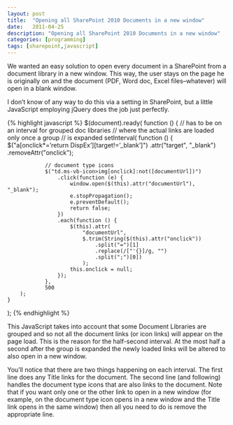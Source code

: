 ```yaml
---
layout: post
title:  "Opening all SharePoint 2010 Documents in a new window"
date:   2011-04-25
description: "Opening all SharePoint 2010 Documents in a new window"
categories: [programming]
tags: [sharepoint,javascript]
---
```

We wanted an easy solution to open every document in a SharePoint from a document library in a new window.  This way, the user stays on the page he is originally on and the document (PDF, Word doc, Excel files–whatever) will open in a blank window.

I don’t know of any way to do this via a setting in SharePoint, but a little JavaScript employing jQuery does the job just perfectly.

{% highlight javascript %}
$(document).ready(
	function () {
		// has to be on an interval for grouped doc libraries
		// where the actual links are loaded only once a group
		// is expanded
		setInterval(
			function () {
				$("a[onclick*=’return DispEx’][target!=’_blank’]")
					.attr("target", "_blank")
					.removeAttr("onclick");

				// document type icons
				$("td.ms-vb-icon>img[onclick]:not([documentUrl])")
					.click(function (e) {
						window.open($(this).attr("documentUrl"), "_blank");
						e.stopPropagation();
						e.preventDefault();
						return false;
					})
					.each(function () {
						$(this).attr(
							"documentUrl",
							$.trim(String($(this).attr("onclick"))
								.split("=")[1]
								.replace(/["'{}]/g, "")
								.split(";")[0])
							);
						this.onclick = null;
					});
				},
				500
		);
	}
);
{% endhighlight %}

This JavaScript takes into account that some Document Libraries are grouped and so not all the document links (or icon links) will appear on the page load. This is the reason for the half-second interval.  At the most half a second after the group is expanded the newly loaded links will be altered to also open in a new window.

You’ll notice that there are two things happening on each interval.  The first line does any Title links for the document.  The second line (and following) handles the document type icons that are also links to the document.  Note that if you want only one or the other link to open in a new window (for example, on the document type icon opens in a new window and the Title link opens in the same window) then all you need to do is remove the appropriate line.
